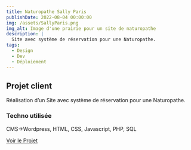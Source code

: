```yaml
---
title: Naturopathe Sally Paris
publishDate: 2022-08-04 00:00:00
img: /assets/SallyParis.png
img_alt: Image d'une prairie pour un site de naturopathe
description: |
  Site avec système de réservation pour une Naturopathe.
tags:
  - Design
  - Dev
  - Déploiement
---
```


## Projet client

Réalisation d’un Site avec système de réservation pour une Naturopathe.

### Techno utilisée

CMS->Wordpress, HTML, CSS, Javascript, PHP, SQL

<a href='https://naturopathesallyparis.com/' target="_blank">Voir le Projet</a>